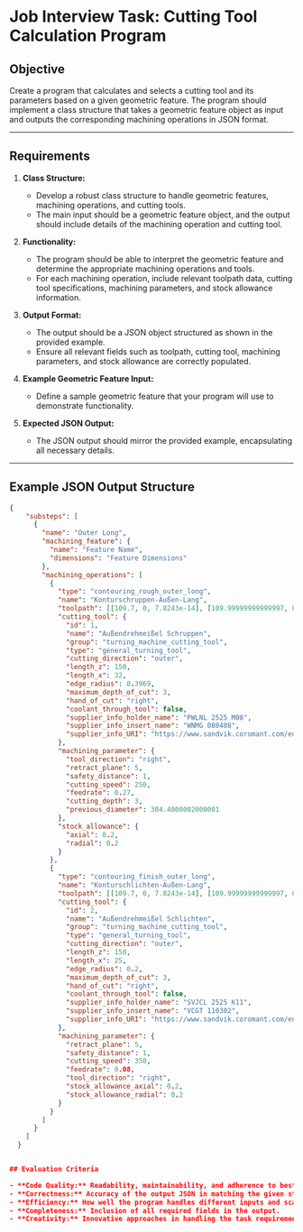 # Job Interview Task: Cutting Tool Calculation Program

## Objective
Create a program that calculates and selects a cutting tool and its parameters based on a given geometric feature. The program should implement a class structure that takes a geometric feature object as input and outputs the corresponding machining operations in JSON format.

---

## Requirements

1. **Class Structure:**
    - Develop a robust class structure to handle geometric features, machining operations, and cutting tools.
    - The main input should be a geometric feature object, and the output should include details of the machining operation and cutting tool.

2. **Functionality:**
    - The program should be able to interpret the geometric feature and determine the appropriate machining operations and tools.
    - For each machining operation, include relevant toolpath data, cutting tool specifications, machining parameters, and stock allowance information.

3. **Output Format:**
    - The output should be a JSON object structured as shown in the provided example.
    - Ensure all relevant fields such as toolpath, cutting tool, machining parameters, and stock allowance are correctly populated.

4. **Example Geometric Feature Input:**
    - Define a sample geometric feature that your program will use to demonstrate functionality.

5. **Expected JSON Output:**
    - The JSON output should mirror the provided example, encapsulating all necessary details.

---

## Example JSON Output Structure

```json
{
    "substeps": [
      {
        "name": "Outer Long",
        "machining_feature": {
          "name": "Feature Name",
          "dimensions": "Feature Dimensions"
        },
        "machining_operations": [
          {
            "type": "contouring_rough_outer_long",
            "name": "Konturschruppen-Außen-Lang",
            "toolpath": [[109.7, 0, 7.8243e-14], [109.99999999999997, 0, -0.3]],
            "cutting_tool": {
              "id": 1,
              "name": "Außendrehmeißel Schruppen",
              "group": "turning_machine_cutting_tool",
              "type": "general_turning_tool",
              "cutting_direction": "outer",
              "length_z": 150,
              "length_x": 32,
              "edge_radius": 0.3969,
              "maximum_depth_of_cut": 3,
              "hand_of_cut": "right",
              "coolant_through_tool": false,
              "supplier_info_holder_name": "PWLNL 2525 M08",
              "supplier_info_insert_name": "WNMG 080408",
              "supplier_info_URI": "https://www.sandvik.coromant.com/en-us/product-details?c=PWLNL%202525M%2008HP&m=6188487"
            },
            "machining_parameter": {
              "tool_direction": "right",
              "retract_plane": 5,
              "safety_distance": 1,
              "cutting_speed": 250,
              "feedrate": 0.27,
              "cutting_depth": 3,
              "previous_diameter": 304.4000002000001
            },
            "stock_allowance": {
              "axial": 0.2,
              "radial": 0.2
            }
          },
          {
            "type": "contouring_finish_outer_long",
            "name": "Konturschlichten-Außen-Lang",
            "toolpath": [[109.7, 0, 7.8243e-14], [109.99999999999997, 0, -0.3]],
            "cutting_tool": {
              "id": 2,
              "name": "Außendrehmeißel Schlichten",
              "group": "turning_machine_cutting_tool",
              "type": "general_turning_tool",
              "cutting_direction": "outer",
              "length_z": 150,
              "length_x": 25,
              "edge_radius": 0.2,
              "maximum_depth_of_cut": 3,
              "hand_of_cut": "right",
              "coolant_through_tool": false,
              "supplier_info_holder_name": "SVJCL 2525 K11",
              "supplier_info_insert_name": "VCGT 110302",
              "supplier_info_URI": "https://www.sandvik.coromant.com/en-us/product-details?c=SVJBL%202525M%2011&m=5751640"
            },
            "machining_parameter": {
              "retract_plane": 5,
              "safety_distance": 1,
              "cutting_speed": 350,
              "feedrate": 0.08,
              "tool_direction": "right",
              "stock_allowance_axial": 0.2,
              "stock_allowance_radial": 0.2
            }
          }
        ]
      }
    ]
  }


## Evaluation Criteria

- **Code Quality:** Readability, maintainability, and adherence to best practices.
- **Correctness:** Accuracy of the output JSON in matching the given structure.
- **Efficiency:** How well the program handles different inputs and scales.
- **Completeness:** Inclusion of all required fields in the output.
- **Creativity:** Innovative approaches in handling the task requirements.

